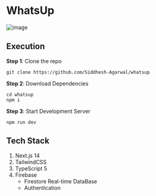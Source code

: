 # WhatsUp

![image](https://github.com/Siddhesh-Agarwal/whatsup/assets/68057995/cceea499-d82d-4849-9b95-409d5ccee0ba)

## Execution

**Step 1**: Clone the repo
  ```
  git clone https://github.com/Siddhesh-Agarwal/whatsup
  ```

**Step 2**: Download Dependencies
  ```
  cd whatsup
  npm i
  ```

**Step 3**: Start Development Server
  ```
  npm run dev
  ```

## Tech Stack

1. Next.js 14
2. TailwindCSS
3. TypeScript 5
4. Firebase
    - Firestore Real-time DataBase
    - Authentication
